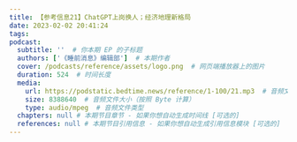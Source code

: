 ```yaml
---
title: 【参考信息21】ChatGPT上岗换人；经济地理新格局 
date: 2023-02-02 20:41:24
tags:
podcast:
  subtitle: ''  # 你本期 EP 的子标题
  authors: ['《睡前消息》编辑部']  # 本期作者
  cover: /podcasts/reference/assets/logo.png  # 网页端播放器上的图片
  duration: 524  # 时间长度
  media:
    url: https://podstatic.bedtime.news/reference/1-100/21.mp3  # 音频文件
    size: 8388640  # 音频文件大小（按照 Byte 计算）
    type: audio/mpeg  # 音频文件类型
  chapters: null # 本期节目章节 - 如果你想自动生成时间线 [可选的]
  references: null # 本期节目引用信息 - 如果你想自动生成引用信息模块 [可选的]
---
```

